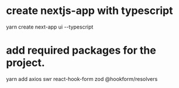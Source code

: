 # create nextjs-app with typescript

yarn create next-app ui --typescript

# add required packages for the project.

yarn add axios swr react-hook-form zod @hookform/resolvers
